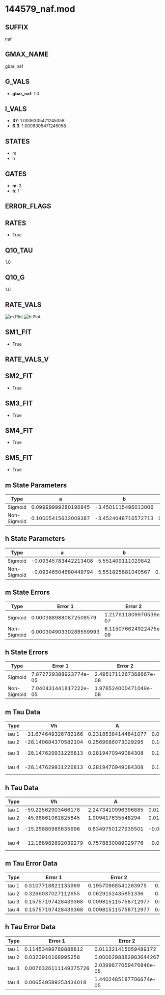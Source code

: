 # 144579_naf.mod

## SUFFIX

naf

## GMAX_NAME

gbar_naf

## G_VALS

- **gbar_naf**: 1.0

## I_VALS

- **37**: 1.0006305471245058
- **6.3**: 1.0006305471245058

## STATES

- m
- h

## GATES

- **m**: 3
- **h**: 1

## ERROR_FLAGS


## RATES

- True

## Q10_TAU

1.0

## Q10_G

1.0

## RATE_VALS

![m Plot](/Users/pbozelos/Dropbox/icg-Chai-Panos/supermodels/output_markdown_files/Na/144579_naf.mod/images/m.png)
![h Plot](/Users/pbozelos/Dropbox/icg-Chai-Panos/supermodels/output_markdown_files/Na/144579_naf.mod/images/h.png)

## SM1_FIT

- True

## RATE_VALS_V

## SM2_FIT

- True

## SM3_FIT

- True

## SM4_FIT

- True

## SM5_FIT

- True

## m State Parameters

| Type | a | b | c | d |
| --- | --- | --- | --- | --- |
| Sigmoid | 0.09999999280196845 | -3.4501115496013006 |
| Non-Sigmoid | 0.10005415632009387 | -3.4524048716572713 | 0.9997448203819044 | 5.55593100329977e-05 |

## h State Parameters

| Type | a | b | c | d |
| --- | --- | --- | --- | --- |
| Sigmoid | -0.09345783442213408 | 5.551409111029842 |
| Non-Sigmoid | -0.09346504680449794 | 5.551825681040567 | 0.9999592526080603 | 1.7454183667869527e-05 |

## m State Errors

| Type | Error 1 | Error 2 | Error 3 |
| --- | --- | --- | --- |
| Sigmoid | 0.0003889880872508579 | 1.217611809970539e-07 | 0.0002289418578034473 |
| Non-Sigmoid | 0.00030490330288559993 | 6.115076624922475e-08 | 0.00017945312697460376 |

## h State Errors

| Type | Error 1 | Error 2 | Error 3 |
| --- | --- | --- | --- |
| Sigmoid | 7.872729388923774e-05 | 2.4951711267368667e-08 | 6.23780159662661e-05 |
| Non-Sigmoid | 7.040431441817222e-05 | 1.976524000471049e-08 | 5.578346761225487e-05 |

## m Tau Data

| Type | Vh | A | b1 | b2 | c1 | c2 | d1 | d2 | e1 | e2 |
| --- | --- | --- | --- | --- | --- | --- | --- | --- | --- | --- |
| tau 1 | -21.674649326782166 | 0.23185384144641077 | 0.052892056732454514 | 0.09680631328398084 |
| tau 2 | -28.140684370582104 | 0.2569686073029295 | 0.10682404957919359 | 0.0011489182991972252 | 0.0864544144465082 | -0.0005654775425626892 |
| tau 3 | -28.147629931226813 | 0.2819470949084308 | 0.15781538372095374 | 0.003632776140970969 | 2.6654652317812992e-05 | 0.11862515732803865 | -0.0017309837879846467 | 7.50423865479265e-06 |
| tau 4 | -28.147629931226813 | 0.2819470949084308 | 0.15781538372095374 | 0.003632776140970969 | 2.6654652317812992e-05 | 0.0 | 0.11862515732803865 | -0.0017309837879846467 | 7.50423865479265e-06 | 0.0 |

## h Tau Data

| Type | Vh | A | b1 | b2 | c1 | c2 | d1 | d2 | e1 | e2 |
| --- | --- | --- | --- | --- | --- | --- | --- | --- | --- | --- |
| tau 1 | -59.22562903466178 | 2.2473410996396885 | 0.01102088779383645 | 0.03355624016956757 |
| tau 2 | -45.98861061825845 | 1.909417635548294 | 0.015899354589420652 | 0.0001703485688552733 | 0.05257970352951889 | -0.00025393129178595455 |
| tau 3 | -15.25880985635696 | 0.8349750127935501 | -0.009469746932824543 | -3.7986081662991526e-05 | 1.5807780674906737e-07 | 0.054174186088227 | -0.0007015143026444223 | 2.2344138776712397e-06 |
| tau 4 | -12.188982892039279 | 0.7578830089029776 | -0.013737336679257712 | -7.802343053102718e-05 | 5.091941630161595e-07 | 4.607892162017847e-09 | 0.04949587650249236 | -0.0006641594340892439 | -8.320489355563299e-07 | 2.8874301894234233e-08 |

## m Tau Error Data

| Type | Error 1 | Error 2 | Error 3 |
| --- | --- | --- | --- |
| tau 1 | 0.5107718821135969 | 0.19570968541263975 | 0.27633253277620917 |
| tau 2 | 0.3266037027112655 | 0.0629152435851336 | 0.1766957648702752 |
| tau 3 | 0.15757197428439368 | 0.009815115758712977 | 0.08524796347123567 |
| tau 4 | 0.15757197428439368 | 0.009815115758712977 | 0.08524796347123567 |

## h Tau Error Data

| Type | Error 1 | Error 2 | Error 3 |
| --- | --- | --- | --- |
| tau 1 | 0.11453499788888812 | 0.011321415059489172 | 0.05855167092639564 |
| tau 2 | 0.0323910168995258 | 0.0006298382983644267 | 0.01655867811087944 |
| tau 3 | 0.0076326111149375726 | 2.0399877059476846e-05 | 0.003901882765515218 |
| tau 4 | 0.006549589253434018 | 1.4402485187706674e-05 | 0.003348228940835656 |

